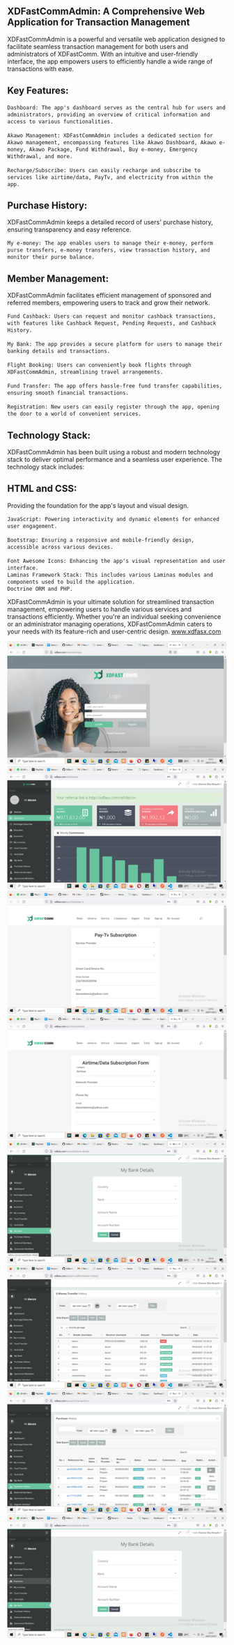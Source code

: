 ## XDFastCommAdmin: A Comprehensive Web Application for Transaction Management

XDFastCommAdmin is a powerful and versatile web application designed to facilitate seamless transaction management for both users and administrators of XDFastComm. With an intuitive and user-friendly interface, the app empowers users to efficiently handle a wide range of transactions with ease.

## Key Features:

    Dashboard: The app's dashboard serves as the central hub for users and administrators, providing an overview of critical information and access to various functionalities.

    Akawo Management: XDFastCommAdmin includes a dedicated section for Akawo management, encompassing features like Akawo Dashboard, Akawo e-money, Akawo Package, Fund Withdrawal, Buy e-money, Emergency Withdrawal, and more.

    Recharge/Subscribe: Users can easily recharge and subscribe to services like airtime/data, PayTv, and electricity from within the app.

   ## Purchase History: 
   XDFastCommAdmin keeps a detailed record of users' purchase history, ensuring transparency and easy reference.

    My e-money: The app enables users to manage their e-money, perform purse transfers, e-money transfers, view transaction history, and monitor their purse balance.

   ## Member Management: 
   XDFastCommAdmin facilitates efficient management of sponsored and referred members, empowering users to track and grow their network.

    Fund Cashback: Users can request and monitor cashback transactions, with features like Cashback Request, Pending Requests, and Cashback History.

    My Bank: The app provides a secure platform for users to manage their banking details and transactions.

    Flight Booking: Users can conveniently book flights through XDFastCommAdmin, streamlining travel arrangements.

    Fund Transfer: The app offers hassle-free fund transfer capabilities, ensuring smooth financial transactions.

    Registration: New users can easily register through the app, opening the door to a world of convenient services.

## Technology Stack:

XDFastCommAdmin has been built using a robust and modern technology stack to deliver optimal performance and a seamless user experience. The technology stack includes:

   ## HTML and CSS: 
   Providing the foundation for the app's layout and visual design.

    JavaScript: Powering interactivity and dynamic elements for enhanced user engagement.

    Bootstrap: Ensuring a responsive and mobile-friendly design, accessible across various devices.

    Font Awesome Icons: Enhancing the app's visual representation and user interface.
    Laminas Framework Stack: This includes various Laminas modules and components used to build the application.
    Doctrine ORM and PHP.

XDFastCommAdmin is your ultimate solution for streamlined transaction management, empowering users to handle various services and transactions efficiently. Whether you're an individual seeking convenience or an administrator managing operations, XDFastCommAdmin caters to your needs with its feature-rich and user-centric design. www.xdfasx.com


<img src="XdfastAdminImages/XdfastAdmin2.png">
<img src="XdfastAdminImages/XdfastAdmin3.png">
<img src="XdfastAdminImages/XdfastAdmin5.png">
<img src="XdfastAdminImages/XdfastAdmin6.png">
<img src="XdfastAdminImages/XdfastAdmin7.png">
<img src="XdfastAdminImages/XdfastAdmin8.png">
<img src="XdfastAdminImages/XdfastAdmin9.png">
<img src="XdfastAdminImages/XdfastAdmin11.png">
